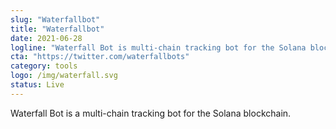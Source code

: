 ```yaml
---
slug: "Waterfallbot"
title: "Waterfallbot"
date: 2021-06-28
logline: "Waterfall Bot is multi-chain tracking bot for the Solana blockchain."
cta: "https://twitter.com/waterfallbots"
category: tools
logo: /img/waterfall.svg
status: Live
---
```


Waterfall Bot is a multi-chain tracking bot for the Solana blockchain.
